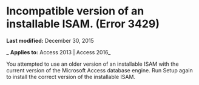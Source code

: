 
# Incompatible version of an installable ISAM. (Error 3429)

 **Last modified:** December 30, 2015

 _ **Applies to:** Access 2013 | Access 2016_

You attempted to use an older version of an installable ISAM with the current version of the Microsoft Access database engine. Run Setup again to install the correct version of the installable ISAM.

